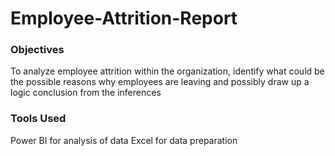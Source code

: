 # Employee-Attrition-Report

### Objectives

To analyze employee attrition within the organization, identify what could be the possible reasons why employees are leaving and possibly draw up a logic conclusion from the inferences

### Tools Used

Power BI for analysis of data
Excel for data preparation 
